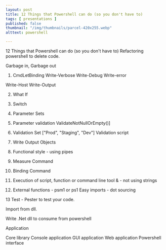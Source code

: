 ```yaml
---
layout: post
title: 12 Things that Powershell can do (so you don't have to)
tags: [ presentations ]
published: false
thumbnail: "/img/thumbnails/parcel-420x255.webp"
alttext: powershell

---
```


12 Things that Powershell can do (so you don't have to)
Refactoring powershell to delete code.

Garbage in, Garbage out

1. CmdLetBinding
Write-Verbose
Write-Debug
Write-error

Write-Host
Write-Output

2. What If

3. Switch

4. Parameter Sets

5. Parameter validation ValidateNotNullOrEmpty()]

6. Validation Set ["Prod", "Staging", "Dev"]
Validation script

7. Write Output Objects

8. Functional style - using pipes

9. Measure Command

10. Binding Command

11. Execution of script, function or command line tool & - not using strings

12. External functions - psm1 or ps1
Easy imports - dot sourcing

13 Test - Pester to test your code.


Import from dll.

Write .Net dll to consume from powershell

Application

Core library
Console application
GUI application
Web application
Powershell interface
